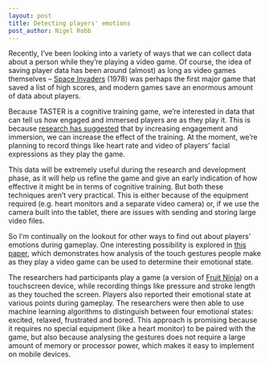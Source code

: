 ```yaml
---
layout: post
title: Detecting players' emotions
post_author: Nigel Robb
---
```

Recently, I’ve been looking into a variety of ways that we can collect data about a person while they’re playing a video game. Of course, the idea of saving player data has been around (almost) as long as video games themselves – [Space Invaders](https://en.wikipedia.org/wiki/Space_Invaders) (1978) was perhaps the first major game that saved a list of high scores, and modern games save an enormous amount of data about players.

Because TASTER is a cognitive training game, we’re interested in data that can tell us how engaged and immersed players are as they play it. This is because [research has suggested]( http://www.ncbi.nlm.nih.gov/pubmed/19140641) that by increasing engagement and immersion, we can increase the effect of the training. At the moment, we’re planning to record things like heart rate and video of players’ facial expressions as they play the game.

This data will be extremely useful during the research and development phase, as it will help us refine the game and give an early indication of how effective it might be in terms of cognitive training. But both these techniques aren’t very practical. This is either because of the equipment required (e.g. heart monitors and a separate video camera) or, if we use the camera built into the tablet, there are issues with sending and storing large video files. 

So I’m continually on the lookout for other ways to find out about players’ emotions during gameplay. One interesting possibility is explored in [this paper]( http://dl.acm.org/citation.cfm?id=2395138), which demonstrates how analysis of the touch gestures people make as they play a video game can be used to determine their emotional state.

The researchers had participants play a game (a version of [Fruit Ninja](https://en.wikipedia.org/wiki/Fruit_Ninja)) on a touchscreen device, while recording things like pressure and stroke length as they touched the screen. Players also reported their emotional state at various points during gameplay. The researchers were then able to use machine learning algorithms to distinguish between four emotional states: excited, relaxed, frustrated and bored. This approach is promising because it requires no special equipment (like a heart monitor) to be paired with the game, but also because analysing the gestures does not require a large amount of memory or processor power, which makes it easy to implement on mobile devices.
